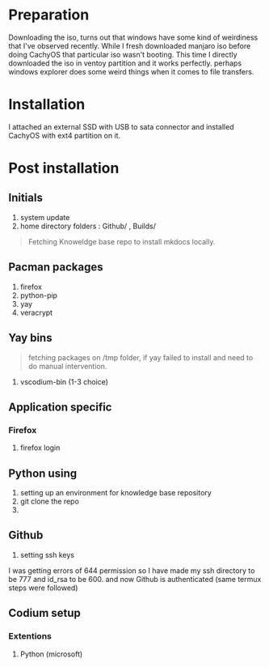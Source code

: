 # Preparation

Downloading the iso, turns out that windows have some kind of weirdiness that I've observed recently. While I fresh downloaded manjaro iso before doing CachyOS that particular iso wasn't booting. This time I directly downloaded the iso in ventoy partition and it works perfectly. perhaps windows explorer does some weird things when it comes to file transfers.

# Installation

I attached an external SSD with USB to sata connector and installed CachyOS with ext4 partition on it.


# Post installation

## Initials

1. system update
2. home directory folders : Github/ , Builds/

> Fetching Knoweldge base repo to install mkdocs locally.

## Pacman packages

1. firefox
2. python-pip
3. yay
4. veracrypt

## Yay bins

> fetching packages on /tmp folder, if yay failed to install and need to do manual intervention.

1. vscodium-bin (1-3 choice) 


## Application specific

### Firefox

1. firefox login 

## Python using

1. setting up an environment for knowledge base repository
2. git clone the repo
3. 



## Github

1. setting ssh keys

I was getting errors of 644 permission so I have made my ssh directory to be 777 and id_rsa to be 600. and now Github is authenticated (same termux steps were followed)


## Codium setup

### Extentions

1. Python (microsoft)
